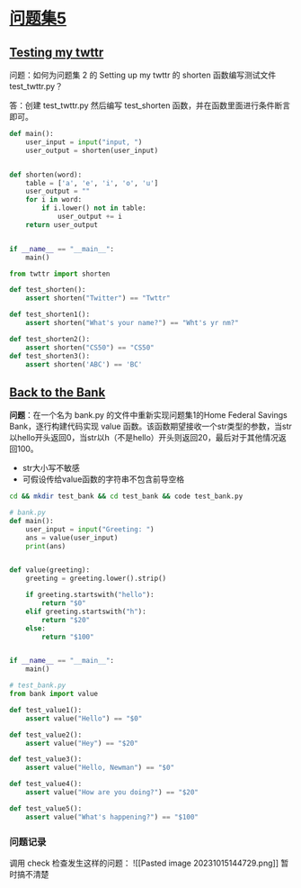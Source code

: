 # [问题集5](https://cs50.harvard.edu/python/2022/psets/5/)

## [Testing my twttr](https://cs50.harvard.edu/python/2022/psets/5/test_twttr/)

问题：如何为问题集 2 的 Setting up my twttr 的 shorten 函数编写测试文件 test_twttr.py？

答：创建 test_twttr.py 然后编写 test_shorten 函数，并在函数里面进行条件断言即可。

```python
def main():
    user_input = input("input, ")
    user_output = shorten(user_input)


def shorten(word):
    table = ['a', 'e', 'i', 'o', 'u']
    user_output = ""
    for i in word:
        if i.lower() not in table:
            user_output += i
    return user_output


if __name__ == "__main__":
    main()
```

```python
from twttr import shorten

def test_shorten():
    assert shorten("Twitter") == "Twttr"

def test_shorten1():
    assert shorten("What's your name?") == "Wht's yr nm?"

def test_shorten2():
    assert shorten("CS50") == "CS50"
def test_shorten3():
    assert shorten('ABC') == 'BC'
```

## [Back to the Bank](https://cs50.harvard.edu/python/2022/psets/5/test_bank/)

**问题**：在一个名为 bank.py 的文件中重新实现问题集1的Home Federal Savings Bank，逐行构建代码实现 value 函数。该函数期望接收一个str类型的参数，当str以hello开头返回0，当str以h（不是hello）开头则返回20，最后对于其他情况返回100。
- str大小写不敏感
- 可假设传给value函数的字符串不包含前导空格

```bash
cd && mkdir test_bank && cd test_bank && code test_bank.py
```

```python
# bank.py
def main():
    user_input = input("Greeting: ")
    ans = value(user_input)
    print(ans)


def value(greeting):
    greeting = greeting.lower().strip()

    if greeting.startswith("hello"):
        return "$0"
    elif greeting.startswith("h"):
        return "$20"
    else:
        return "$100"


if __name__ == "__main__":
    main()
```

```python
# test_bank.py
from bank import value

def test_value1():
    assert value("Hello") == "$0"

def test_value2():
    assert value("Hey") == "$20"

def test_value3():
    assert value("Hello, Newman") == "$0"

def test_value4():
    assert value("How are you doing?") == "$20"

def test_value5():
    assert value("What's happening?") == "$100"
```

### 问题记录
调用 check 检查发生这样的问题：
![[Pasted image 20231015144729.png]]
暂时搞不清楚

